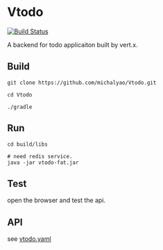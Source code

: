# Vtodo
[![Build Status](https://travis-ci.org/michalyao/Vtodo.svg?branch=master)](https://travis-ci.org/michalyao/Vtodo)


A backend for todo applicaiton built by vert.x. 

## Build

``` shell
git clone https://github.com/michalyao/Vtodo.git

cd Vtodo

./gradle
```
## Run

``` shell
cd build/libs

# need redis service.
java -jar vtodo-fat.jar
```

## Test
open the browser and test the api.

## API
see [vtodo.yaml](./vtodo.yaml)
